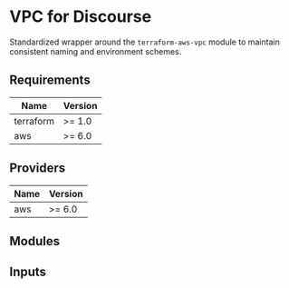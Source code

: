 # VPC for Discourse

Standardized wrapper around the `terraform-aws-vpc` module to maintain consistent naming and environment schemes.

## Requirements

| Name | Version |
|------|---------|
| terraform | >= 1.0 |
| aws | >= 6.0 |

## Providers

| Name | Version |
|------|---------|
| aws | >= 6.0 |

## Modules



## Inputs


